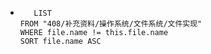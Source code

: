*   
    ```dataview
	   LIST
	FROM "408/补充资料/操作系统/文件系统/文件实现"
	WHERE file.name != this.file.name
	SORT file.name ASC
    ```
